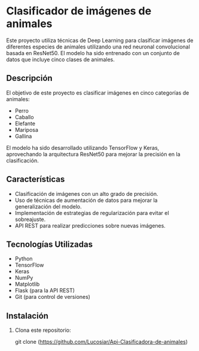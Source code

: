 # Clasificador de imágenes de animales

Este proyecto utiliza técnicas de Deep Learning para clasificar imágenes de diferentes especies de animales utilizando una red neuronal convolucional basada en ResNet50. 
El modelo ha sido entrenado con un conjunto de datos que incluye cinco clases de animales.

## Descripción

El objetivo de este proyecto es clasificar imágenes en cinco categorías de animales: 
- Perro
- Caballo
- Elefante
- Mariposa
- Gallina

El modelo ha sido desarrollado utilizando TensorFlow y Keras, aprovechando la arquitectura ResNet50 para mejorar la precisión en la clasificación.

## Características

- Clasificación de imágenes con un alto grado de precisión.
- Uso de técnicas de aumentación de datos para mejorar la generalización del modelo.
- Implementación de estrategias de regularización para evitar el sobreajuste.
- API REST para realizar predicciones sobre nuevas imágenes.

## Tecnologías Utilizadas

- Python
- TensorFlow
- Keras
- NumPy
- Matplotlib
- Flask (para la API REST)
- Git (para control de versiones)

## Instalación

1. Clona este repositorio:

   git clone (https://github.com/Lucosiar/Api-Clasificadora-de-animales)
